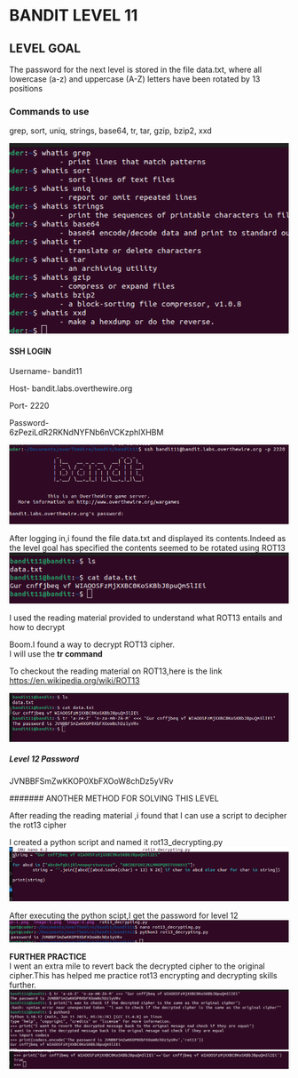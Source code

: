 # BANDIT LEVEL 11

## LEVEL GOAL

The password for the next level is stored in the file data.txt, where all lowercase (a-z) and uppercase (A-Z) letters have been rotated by 13 positions

### Commands to use

grep, sort, uniq, strings, base64, tr, tar, gzip, bzip2, xxd

![commands](image.png)

#### SSH LOGIN

Username- bandit11

Host- bandit.labs.overthewire.org

Port- 2220

Password-\
6zPeziLdR2RKNdNYFNb6nVCKzphlXHBM

![ssh login](image-1.png)

After logging in,i found the file data.txt and displayed its contents.Indeed as the level goal has specified the contents seemed to be rotated using ROT13
![alt text](image-2.png)

I used the reading material provided to understand what ROT13 entails and how to decrypt

Boom.I found a way to decrypt ROT13 cipher.\
I will use the **tr command**

To checkout the reading material on ROT13,here is the link
<https://en.wikipedia.org/wiki/ROT13>

![Solution](image-3.png)

##### Level 12 Password

JVNBBFSmZwKKOP0XbFXOoW8chDz5yVRv

####### ANOTHER METHOD FOR SOLVING THIS LEVEL

After reading the reading material ,i found that I can use a script to decipher the rot13 cipher

I created a python script and named it rot13_decrypting.py\
![second solution](image-6.png)

After executing the python scipt,I get the password for level 12\
![password](image-7.png)

**FURTHER PRACTICE**\
I went an extra mile to revert back  the decrypted cipher to the original cipher.This has helped me practice rot13 encrypting and decrypting  skills further.
![encrypt back the deciphered string](image-4.png)
![comparing the two ciphers](image-5.png)
